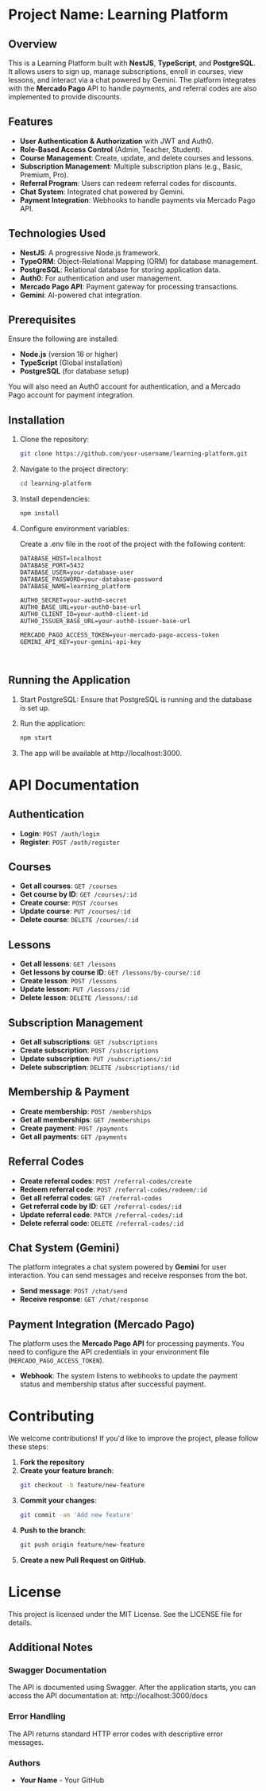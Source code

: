 # Project Name: Learning Platform

## Overview

This is a Learning Platform built with **NestJS**, **TypeScript**, and **PostgreSQL**. It allows users to sign up, manage subscriptions, enroll in courses, view lessons, and interact via a chat powered by Gemini. The platform integrates with the **Mercado Pago** API to handle payments, and referral codes are also implemented to provide discounts.

## Features

- **User Authentication & Authorization** with JWT and Auth0.
- **Role-Based Access Control** (Admin, Teacher, Student).
- **Course Management**: Create, update, and delete courses and lessons.
- **Subscription Management**: Multiple subscription plans (e.g., Basic, Premium, Pro).
- **Referral Program**: Users can redeem referral codes for discounts.
- **Chat System**: Integrated chat powered by Gemini.
- **Payment Integration**: Webhooks to handle payments via Mercado Pago API.

## Technologies Used

- **NestJS**: A progressive Node.js framework.
- **TypeORM**: Object-Relational Mapping (ORM) for database management.
- **PostgreSQL**: Relational database for storing application data.
- **Auth0**: For authentication and user management.
- **Mercado Pago API**: Payment gateway for processing transactions.
- **Gemini**: AI-powered chat integration.

## Prerequisites

Ensure the following are installed:
- **Node.js** (version 16 or higher)
- **TypeScript** (Global installation)
- **PostgreSQL** (for database setup)

You will also need an Auth0 account for authentication, and a Mercado Pago account for payment integration.

## Installation

1. Clone the repository:
   ```bash
   git clone https://github.com/your-username/learning-platform.git

2. Navigate to the project directory:
   ```bash
   cd learning-platform

3. Install dependencies:
   ```bash
   npm install

4. Configure environment variables:

   Create a .env file in the root of the project with the following content:
   ```env
   DATABASE_HOST=localhost
   DATABASE_PORT=5432
   DATABASE_USER=your-database-user
   DATABASE_PASSWORD=your-database-password
   DATABASE_NAME=learning_platform

   AUTH0_SECRET=your-auth0-secret
   AUTH0_BASE_URL=your-auth0-base-url
   AUTH0_CLIENT_ID=your-auth0-client-id
   AUTH0_ISSUER_BASE_URL=your-auth0-issuer-base-url

   MERCADO_PAGO_ACCESS_TOKEN=your-mercado-pago-access-token
   GEMINI_API_KEY=your-gemini-api-key



## Running the Application
1. Start PostgreSQL: Ensure that PostgreSQL is running and the database is set up.

2. Run the application:
   ```bash
   npm start

3. The app will be available at http://localhost:3000.

# API Documentation

## Authentication

- **Login**: `POST /auth/login`
- **Register**: `POST /auth/register`

## Courses

- **Get all courses**: `GET /courses`
- **Get course by ID**: `GET /courses/:id`
- **Create course**: `POST /courses`
- **Update course**: `PUT /courses/:id`
- **Delete course**: `DELETE /courses/:id`

## Lessons

- **Get all lessons**: `GET /lessons`
- **Get lessons by course ID**: `GET /lessons/by-course/:id`
- **Create lesson**: `POST /lessons`
- **Update lesson**: `PUT /lessons/:id`
- **Delete lesson**: `DELETE /lessons/:id`

## Subscription Management

- **Get all subscriptions**: `GET /subscriptions`
- **Create subscription**: `POST /subscriptions`
- **Update subscription**: `PUT /subscriptions/:id`
- **Delete subscription**: `DELETE /subscriptions/:id`

## Membership & Payment

- **Create membership**: `POST /memberships`
- **Get all memberships**: `GET /memberships`
- **Create payment**: `POST /payments`
- **Get all payments**: `GET /payments`

## Referral Codes

- **Create referral codes**: `POST /referral-codes/create`
- **Redeem referral code**: `POST /referral-codes/redeem/:id`
- **Get all referral codes**: `GET /referral-codes`
- **Get referral code by ID**: `GET /referral-codes/:id`
- **Update referral code**: `PATCH /referral-codes/:id`
- **Delete referral code**: `DELETE /referral-codes/:id`

## Chat System (Gemini)

The platform integrates a chat system powered by **Gemini** for user interaction. You can send messages and receive responses from the bot.

- **Send message**: `POST /chat/send`
- **Receive response**: `GET /chat/response`

## Payment Integration (Mercado Pago)

The platform uses the **Mercado Pago API** for processing payments. You need to configure the API credentials in your environment file (`MERCADO_PAGO_ACCESS_TOKEN`).

- **Webhook**: The system listens to webhooks to update the payment status and membership status after successful payment.

# Contributing

We welcome contributions! If you'd like to improve the project, please follow these steps:

1. **Fork the repository**  
2. **Create your feature branch**:  
   ```bash
   git checkout -b feature/new-feature
3. **Commit your changes**:  
   ```bash
   git commit -am 'Add new feature'
4. **Push to the branch**:  
   ```bash
   git push origin feature/new-feature
5. **Create a new Pull Request on GitHub.** 


# License
This project is licensed under the MIT License. See the LICENSE file for details.

## Additional Notes

### Swagger Documentation
The API is documented using Swagger. After the application starts, you can access the API documentation at: http://localhost:3000/docs

### Error Handling
The API returns standard HTTP error codes with descriptive error messages.

### Authors
* **Your Name** - Your GitHub